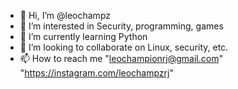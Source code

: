 - 👋 Hi, I’m @leochampz
- 👀 I’m interested in Security, programming, games
- 🌱 I’m currently learning Python
- 💞️ I’m looking to collaborate on Linux, security, etc.
- 📫 How to reach me "leochampionrj@gmail.com" "https://instagram.com/leochampzrj"

<!---
leochampz/leochampz is a ✨ special ✨ repository because its `README.md` (this file) appears on your GitHub profile.
You can click the Preview link to take a look at your changes.
--->
